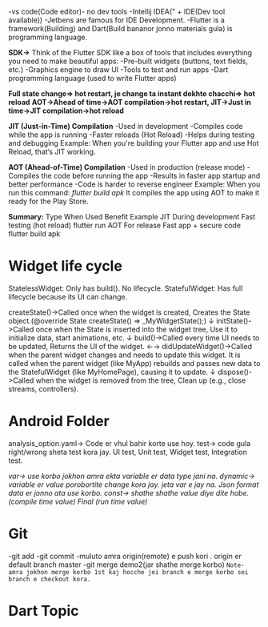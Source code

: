 -vs code(Code editor)- no dev tools
-Intellij IDEA(" + IDE(Dev tool available))
-Jetbens are famous for IDE Development.
-Flutter is a framework(Building) and Dart(Build bananor jonno materials gula) is programming language.

**SDK->**
Think of the Flutter SDK like a box of tools that includes everything you need to make beautiful apps:
-Pre-built widgets (buttons, text fields, etc.)
-Graphics engine to draw UI
-Tools to test and run apps
-Dart programming language (used to write Flutter apps)

**Full state change=> hot restart, je change ta instant dekhte chacchi=> hot reload**
**AOT->Ahead of time->AOT compilation->hot restart, JIT->Just in time->JIT compilation->hot reload**

**JIT (Just-in-Time) Compilation**
-Used in development
-Compiles code while the app is running
-Faster reloads (Hot Reload)
-Helps during testing and debugging
Example:
When you're building your Flutter app and use Hot Reload, that’s JIT working.

**AOT (Ahead-of-Time) Compilation**
-Used in production (release mode)
-Compiles the code before running the app
-Results in faster app startup and better performance
-Code is harder to reverse engineer
   Example:
   When you run this command:
   _flutter build apk_
It compiles the app using AOT to make it ready for the Play Store.

**Summary:**
   Type	 When Used	          Benefit	                         Example
   JIT	 During development	  Fast testing (hot reload)	         flutter run
   AOT	 For release	      Fast app + secure code	         flutter build apk

# Widget life cycle

   StatelessWidget: Only has build(). No lifecycle.
   StatefulWidget: Has full lifecycle because its UI can change.

   createState()->Called once when the widget is created, Creates the State object.(@override State<MyWidget> createState() => _MyWidgetState();)
   ↓
   initState()->Called once when the State is inserted into the widget tree, Use it to initialize data, start animations, etc.
   ↓
   build()->Called every time UI needs to be updated, Returns the UI of the widget. ←→ didUpdateWidget()->Called when the parent widget changes and needs to update this widget. It is called when the parent widget (like MyApp) rebuilds and passes new data to the StatefulWidget (like MyHomePage), causing it to update.
   ↓
   dispose()->Called when the widget is removed from the tree, Clean up (e.g., close streams, controllers). 
   
# Android Folder

analysis_option.yaml-> Code er vhul bahir korte use hoy.
test-> code gula right/wrong sheta test kora jay. UI test, Unit test, Widget test, Integration test.

_var-> use korbo jokhon amra ekta variable er data type jani na._
_dynamic-> variable er value porobortite change kora jay. jeta var e jay na. Json format data er jonno ata use korbo._
_const-> shathe shathe value diye dite hobe.(compile time value)_
_Final (run time value)_

# Git

-git add
-git commit
-muluto amra origin(remote) e push kori . origin er default branch master
-git merge demo2(jar shathe merge korbo)
`Note- amra jokhon merge korbo 1st kaj hocche jei branch e merge korbo sei branch e checkout kora.`

# Dart Topic

